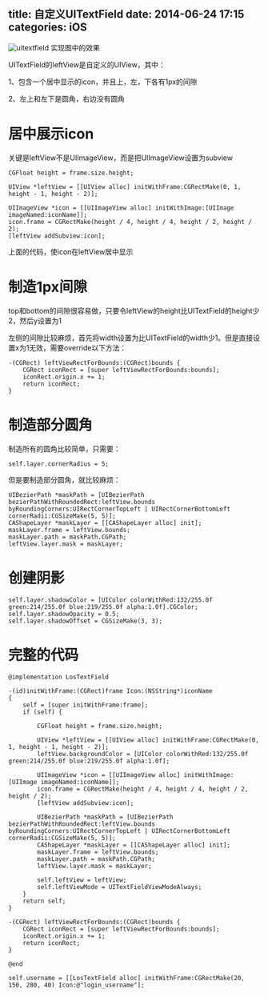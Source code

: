 title: 自定义UITextField
date: 2014-06-24 17:15
categories: iOS
---
![uitextfield](http://pic.kyfxbl.com/uitextfield.jpg)
实现图中的效果
<!--more-->

UITextField的leftView是自定义的UIView，其中：

1、包含一个居中显示的icon，并且上，左，下各有1px的间隙

2、左上和左下是圆角，右边没有圆角

# 居中展示icon

关键是leftView不是UIImageView，而是把UIImageView设置为subview

```
CGFloat height = frame.size.height;

UIView *leftView = [[UIView alloc] initWithFrame:CGRectMake(0, 1, height - 1, height - 2)];

UIImageView *icon = [[UIImageView alloc] initWithImage:[UIImage imageNamed:iconName]];
icon.frame = CGRectMake(height / 4, height / 4, height / 2, height / 2);
[leftView addSubview:icon];
```
上面的代码，使icon在leftView居中显示

# 制造1px间隙

top和bottom的间隙很容易做，只要令leftView的height比UITextField的height少2，然后y设置为1

左侧的间隙比较麻烦，首先将width设置为比UITextField的width少1。但是直接设置x为1无效，需要override以下方法：

```
-(CGRect) leftViewRectForBounds:(CGRect)bounds {
    CGRect iconRect = [super leftViewRectForBounds:bounds];
    iconRect.origin.x += 1;
    return iconRect;
}
```

# 制造部分圆角

制造所有的圆角比较简单，只需要：

```
self.layer.cornerRadius = 5;
```

但是要制造部分圆角，就比较麻烦：
```
UIBezierPath *maskPath = [UIBezierPath bezierPathWithRoundedRect:leftView.bounds byRoundingCorners:UIRectCornerTopLeft | UIRectCornerBottomLeft cornerRadii:CGSizeMake(5, 5)];
CAShapeLayer *maskLayer = [[CAShapeLayer alloc] init];
maskLayer.frame = leftView.bounds;
maskLayer.path = maskPath.CGPath;
leftView.layer.mask = maskLayer;
```

# 创建阴影

```
self.layer.shadowColor = [UIColor colorWithRed:132/255.0f green:214/255.0f blue:219/255.0f alpha:1.0f].CGColor;
self.layer.shadowOpacity = 0.5;
self.layer.shadowOffset = CGSizeMake(3, 3);
```

# 完整的代码

```
@implementation LosTextField

-(id)initWithFrame:(CGRect)frame Icon:(NSString*)iconName
{
    self = [super initWithFrame:frame];
    if (self) {

        CGFloat height = frame.size.height;

        UIView *leftView = [[UIView alloc] initWithFrame:CGRectMake(0, 1, height - 1, height - 2)];
        leftView.backgroundColor = [UIColor colorWithRed:132/255.0f green:214/255.0f blue:219/255.0f alpha:1.0f];

        UIImageView *icon = [[UIImageView alloc] initWithImage:[UIImage imageNamed:iconName]];
        icon.frame = CGRectMake(height / 4, height / 4, height / 2, height / 2);
        [leftView addSubview:icon];

        UIBezierPath *maskPath = [UIBezierPath bezierPathWithRoundedRect:leftView.bounds byRoundingCorners:UIRectCornerTopLeft | UIRectCornerBottomLeft cornerRadii:CGSizeMake(5, 5)];
        CAShapeLayer *maskLayer = [[CAShapeLayer alloc] init];
        maskLayer.frame = leftView.bounds;
        maskLayer.path = maskPath.CGPath;
        leftView.layer.mask = maskLayer;

        self.leftView = leftView;
        self.leftViewMode = UITextFieldViewModeAlways;
    }
    return self;
}

-(CGRect) leftViewRectForBounds:(CGRect)bounds {
    CGRect iconRect = [super leftViewRectForBounds:bounds];
    iconRect.origin.x += 1;
    return iconRect;
}

@end
```

```
self.username = [[LosTextField alloc] initWithFrame:CGRectMake(20, 150, 280, 40) Icon:@"login_username"];
```